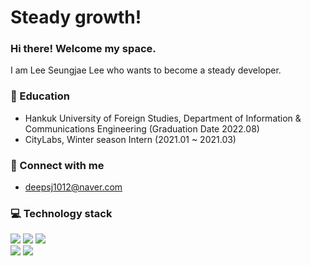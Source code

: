 # Steady growth!
### Hi there! Welcome my space.  
I am Lee Seungjae Lee who wants to become a steady developer.
### :school: Education
* Hankuk University of Foreign Studies, Department of Information & Communications Engineering (Graduation Date 2022.08)
* CityLabs, Winter season Intern (2021.01 ~ 2021.03)
  
### :loudspeaker: Connect with me 
- deepsj1012@naver.com

### :computer: Technology stack
<div align="left">
   <img src="https://img.shields.io/badge/Java-007396?style=flat&logo=Java&logoColor=white" />
   <img src="https://img.shields.io/badge/Spring Boot-6DB33F?style=flat&logo=Spring Boot&logoColor=white" />  
  <img src="https://img.shields.io/badge/MySQL-4479A1?style=flat&logo=mysql&logoColor=white" /><br/>
  <img src="https://img.shields.io/badge/Docker-2496ED?style=flat&logo=docker&logoColor=white" />
  <img src="https://img.shields.io/badge/git-F05032?style=flat&logo=git&logoColor=white"><br/>
</div>

<!--
**vietj/vietj** is a ✨ _special_ ✨ repository because its `README.md` (this file) appears on your GitHub profile.
-->
